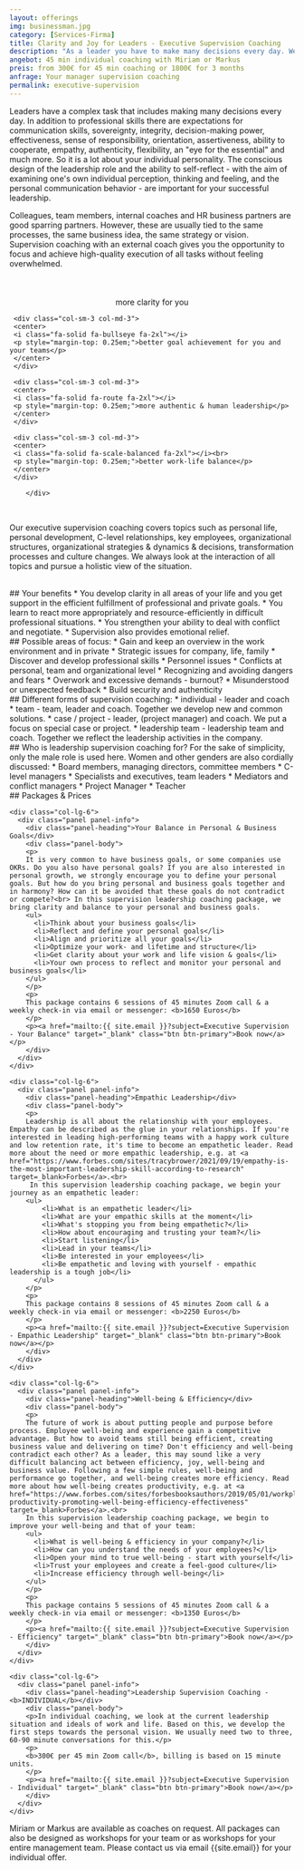```yaml
---
layout: offerings
img: businessman.jpg
category: [Services-Firma]
title: Clarity and Joy for Leaders - Executive Supervision Coaching
description: "As a leader you have to make many decisions every day. We offer you holistic supervision coaching and consider the interaction of all your topics."
angebot: 45 min individual coaching with Miriam or Markus
preis: from 300€ for 45 min coaching or 1800€ for 3 months
anfrage: Your manager supervision coaching
permalink: executive-supervision
---
```


Leaders have a complex task that includes making many decisions every day. In addition to professional skills there are expectations for communication skills, sovereignty, integrity, decision-making power, effectiveness, sense of responsibility, orientation, assertiveness, ability to cooperate, empathy, authenticity, flexibility, an "eye for the essential" and much more. So it is a lot about your individual personality. The conscious design of the leadership role and the ability to self-reflect - with the aim of examining one's own individual perception, thinking and feeling, and the personal communication behavior - are important for your successful leadership.

Colleagues, team members, internal coaches and HR business partners are good sparring partners. However, these are usually tied to the same processes, the same business idea, the same strategy or vision. Supervision coaching with an external coach gives you the opportunity to focus and achieve high-quality execution of all tasks without feeling overwhelmed.

<br>
<div class="container">
  <div class="row">

  <div class="col-sm-3 col-md-3">
     <center>
     <i class="fa-solid fa-glasses fa-2xl"></i><br>
     <p style="margin-top: 0.25em;">more clarity for you</p>
     </center>
     </div>

     <div class="col-sm-3 col-md-3">
     <center>
     <i class="fa-solid fa-bullseye fa-2xl"></i>
     <p style="margin-top: 0.25em;">better goal achievement for you and your teams</p>
     </center>
     </div>

     <div class="col-sm-3 col-md-3">
     <center>
     <i class="fa-solid fa-route fa-2xl"></i>
     <p style="margin-top: 0.25em;">more authentic & human leadership</p>
     </center>
     </div>

     <div class="col-sm-3 col-md-3">
     <center>
     <i class="fa-solid fa-scale-balanced fa-2xl"></i><br>
     <p style="margin-top: 0.25em;">better work-life balance</p>
     </center>
     </div>       

        </div>
  </div>
<br>

Our executive supervision coaching covers topics such as personal life, personal development, C-level relationships, key employees, organizational structures, organizational strategies & dynamics & decisions, transformation processes and culture changes. We always look at the interaction of all topics and pursue a holistic view of the situation.

<br>
## Your benefits
* You develop clarity in all areas of your life and you get support in the efficient fulfillment of professional and private goals.
* You learn to react more appropriately and resource-efficiently in difficult professional situations.
* You strengthen your ability to deal with conflict and negotiate.
* Supervision also provides emotional relief.

<br>
## Possible areas of focus:
* Gain and keep an overview in the work environment and in private
* Strategic issues for company, life, family
* Discover and develop professional skills
* Personnel issues
* Conflicts at personal, team and organizational level
* Recognizing and avoiding dangers and fears
* Overwork and excessive demands - burnout?
* Misunderstood or unexpected feedback
* Build security and authenticity

<br>
## Different forms of supervision coaching:
* individual - leader and coach
* team - team, leader and coach. Together we develop new and common solutions.
* case / project - leader, (project manager) and coach. We put a focus on special case or project.
* leadership team - leadership team and coach. Together we reflect the leadership activities in the company.

<br>
## Who is leadership supervision coaching for?
For the sake of simplicity, only the male role is used here. Women and other genders are also cordially discussed:
* Board members, managing directors, committee members
* C-level managers
* Specialists and executives, team leaders
* Mediators and conflict managers
* Project Manager
* Teacher

<br>
## Packages & Prices
<div class="container">
  <div class="row">

    <div class="col-lg-6">
      <div class="panel panel-info">
        <div class="panel-heading">Your Balance in Personal & Business Goals</div>
        <div class="panel-body">
        <p>
        It is very common to have business goals, or some companies use OKRs. Do you also have personal goals? If you are also interested in personal growth, we strongly encourage you to define your personal goals. But how do you bring personal and business goals together and in harmony? How can it be avoided that these goals do not contradict or compete?<br> In this supervision leadership coaching package, we bring clarity and balance to your personal and business goals.
        <ul>
          <li>Think about your business goals</li>
          <li>Reflect and define your personal goals</li>
          <li>Align and prioritize all your goals</li>
          <li>Optimize your work- and lifetime and structure</li>
          <li>Get clarity about your work and life vision & goals</li>
          <li>Your own process to reflect and monitor your personal and business goals</li>
        </ul>
        </p>
        <p>
        This package contains 6 sessions of 45 minutes Zoom call & a weekly check-in via email or messenger: <b>1650 Euros</b>
        </p>
        <p><a href="mailto:{{ site.email }}?subject=Executive Supervision - Your Balance" target="_blank" class="btn btn-primary">Book now</a></p>
        </div>
      </div>
    </div>

    <div class="col-lg-6">
      <div class="panel panel-info">
        <div class="panel-heading">Empathic Leadership</div>
        <div class="panel-body">
        <p>
        Leadership is all about the relationship with your employees. Empathy can be described as the glue in your relationships. If you're interested in leading high-performing teams with a happy work culture and low retention rate, it's time to become an empathetic leader. Read more about the need or more empathic leadership, e.g. at <a href="https://www.forbes.com/sites/tracybrower/2021/09/19/empathy-is-the-most-important-leadership-skill-according-to-research" target=_blank>Forbes</a>.<br>
         In this supervision leadership coaching package, we begin your journey as an empathetic leader:
        <ul>
            <li>What is an empathetic leader</li>
            <li>What are your empathic skills at the moment</li>
            <li>What's stopping you from being empathetic?</li>
            <li>How about encouraging and trusting your team?</li>
            <li>Start listening</li>
            <li>Lead in your teams</li>
            <li>Be interested in your employees</li>
            <li>Be empathetic and loving with yourself - empathic leadership is a tough job</li>
          </ul>
        </p>
        <p>
        This package contains 8 sessions of 45 minutes Zoom call & a weekly check-in via email or messenger: <b>2250 Euros</b>
        </p>
        <p><a href="mailto:{{ site.email }}?subject=Executive Supervision - Empathic Leadership" target="_blank" class="btn btn-primary">Book now</a></p>
        </div>
      </div>
    </div>

    <div class="col-lg-6">
      <div class="panel panel-info">
        <div class="panel-heading">Well-being & Efficiency</div>
        <div class="panel-body">
        <p>
        The future of work is about putting people and purpose before process. Employee well-being and experience gain a competitive advantage. But how to avoid teams still being efficient, creating business value and delivering on time? Don't efficiency and well-being contradict each other? As a leader, this may sound like a very difficult balancing act between efficiency, joy, well-being and business value. Following a few simple rules, well-being and performance go together, and well-being creates more efficiency. Read more about how well-being creates productivity, e.g. at <a href="https://www.forbes.com/sites/forbesbooksauthors/2019/05/01/workplace-productivity-promoting-well-being-efficiency-effectiveness" target=_blank>Forbes</a>.<br>
        In this supervision leadership coaching package, we begin to improve your well-being and that of your team:
        <ul>
          <li>What is well-being & efficiency in your company?</li>
          <li>How can you understand the needs of your employees?</li>
          <li>Open your mind to true well-being - start with yourself</li>
          <li>Trust your employees and create a feel-good culture</li>
          <li>Increase efficiency through well-being</li>
        </ul>
        </p>
        <p>
        This package contains 5 sessions of 45 minutes Zoom call & a weekly check-in via email or messenger: <b>1350 Euros</b>
        </p>
        <p><a href="mailto:{{ site.email }}?subject=Executive Supervision - Efficiency" target="_blank" class="btn btn-primary">Book now</a></p>
        </div>
      </div>
    </div>

    <div class="col-lg-6">
      <div class="panel panel-info">
        <div class="panel-heading">Leadership Supervision Coaching - <b>INDIVIDUAL</b></div>
        <div class="panel-body">
        <p>In individual coaching, we look at the current leadership situation and ideals of work and life. Based on this, we develop the first steps towards the personal vision. We usually need two to three, 60-90 minute conversations for this.</p>
        <p>
        <b>300€ per 45 min Zoom call</b>, billing is based on 15 minute units.
        </p>
        <p><a href="mailto:{{ site.email }}?subject=Executive Supervision - Individual" target="_blank" class="btn btn-primary">Book now</a></p>
        </div>
      </div>
    </div>

  </div>
</div>

Miriam or Markus are available as coaches on request. All packages can also be designed as workshops for your team or as workshops for your entire management team. Please contact us via email {{site.email}} for your individual offer.

<!--
<br>
## FAQ
<div class="panel-group" id="accordion" role="tablist" aria-multiselectable="true">

  <div class="panel panel-default">

    <div class="panel-heading" role="tab" id="headingOne">
      <h4 class="panel-title">
        <a role="button" data-toggle="collapse" data-parent="#accordion" href="#collapseOne" aria-expanded="false" aria-controls="collapseOne">
          Treffen wir uns persönlich oder findet die Supervision online statt?
        </a>
      </h4>
    </div>

    <div id="collapseOne" class="panel-collapse collapse in" role="tabpanel" aria-labelledby="headingOne">
      <div class="panel-body">
        Aktuell bieten wir coaching nur online an.
      </div>
    </div>

  </div>

  </div>

-->
